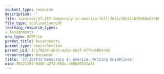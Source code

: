 ```yaml
---
content_type: resource
description: ''
file: /courses/17-267-democracy-in-america-fall-2013/301211899d60a274663cd86b8634fa31_MIT17_267F13_WritingGuide.pdf
file_type: application/pdf
learning_resource_types:
- Assignments
ocw_type: OCWFile
parent_title: Assignments
parent_type: CourseSection
parent_uid: 17579d34-ab41-acba-ebdf-67fdeb964c08
resourcetype: Document
title: '17.267F13 Democracy In America: Writing Guidelines'
uid: 30121189-9d60-a274-663c-d86b8634fa31
---
```


